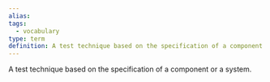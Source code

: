 ```yaml
---
alias: 
tags:
  - vocabulary
type: term
definition: A test technique based on the specification of a component or a system.
---
```


A test technique based on the specification of a component or a system.